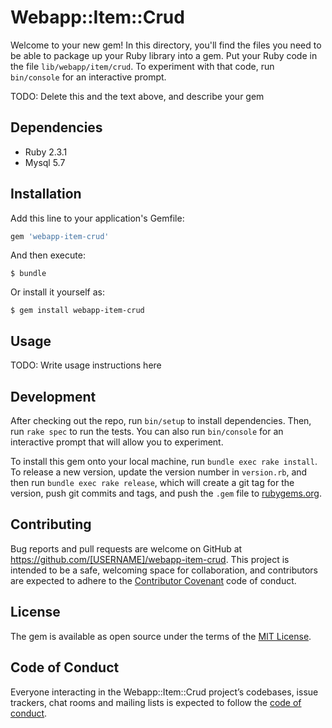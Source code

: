# Webapp::Item::Crud

Welcome to your new gem! In this directory, you'll find the files you need to be able to package up your Ruby library into a gem. Put your Ruby code in the file `lib/webapp/item/crud`. To experiment with that code, run `bin/console` for an interactive prompt.

TODO: Delete this and the text above, and describe your gem

## Dependencies

* Ruby 2.3.1
* Mysql 5.7

## Installation

Add this line to your application's Gemfile:

```ruby
gem 'webapp-item-crud'
```

And then execute:

    $ bundle

Or install it yourself as:

    $ gem install webapp-item-crud

## Usage

TODO: Write usage instructions here

## Development

After checking out the repo, run `bin/setup` to install dependencies. Then, run `rake spec` to run the tests. You can also run `bin/console` for an interactive prompt that will allow you to experiment.

To install this gem onto your local machine, run `bundle exec rake install`. To release a new version, update the version number in `version.rb`, and then run `bundle exec rake release`, which will create a git tag for the version, push git commits and tags, and push the `.gem` file to [rubygems.org](https://rubygems.org).

## Contributing

Bug reports and pull requests are welcome on GitHub at https://github.com/[USERNAME]/webapp-item-crud. This project is intended to be a safe, welcoming space for collaboration, and contributors are expected to adhere to the [Contributor Covenant](http://contributor-covenant.org) code of conduct.

## License

The gem is available as open source under the terms of the [MIT License](https://opensource.org/licenses/MIT).

## Code of Conduct

Everyone interacting in the Webapp::Item::Crud project’s codebases, issue trackers, chat rooms and mailing lists is expected to follow the [code of conduct](https://github.com/[USERNAME]/webapp-item-crud/blob/master/CODE_OF_CONDUCT.md).

